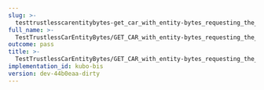 ```yaml
---
slug: >-
  testtrustlesscarentitybytes-get_car_with_entity-bytes_requesting_the_first_byte_of_a_file_(accept_header)
full_name: >-
  TestTrustlessCarEntityBytes/GET_CAR_with_entity-bytes_requesting_the_first_byte_of_a_file_(Accept_Header)
outcome: pass
title: >-
  TestTrustlessCarEntityBytes/GET_CAR_with_entity-bytes_requesting_the_first_byte_of_a_file_(Accept_Header)
implementation_id: kubo-bis
version: dev-44b0eaa-dirty
---
```


